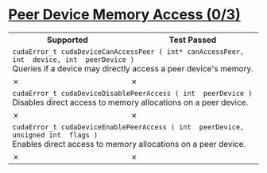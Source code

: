 # [Peer Device Memory Access (0/3)](https://docs.nvidia.com/cuda/archive/11.3.0/cuda-runtime-api/group__CUDART__PEER.html#group__CUDART__PEER)

<table>
<tr>
<th>Supported</th>
<th>Test Passed</th>
</tr>
<tr>
<td colspan=2>
<code>cudaError_t cudaDeviceCanAccessPeer ( int* canAccessPeer, int  device, int  peerDevice )</code><br>
Queries if a device may directly access a peer device's memory.
</td>
</tr>
<tr>
<td>✗</td>
<td>✗</td>
</tr>
<tr>
<td colspan=2>
<code>cudaError_t cudaDeviceDisablePeerAccess ( int  peerDevice )</code><br>
Disables direct access to memory allocations on a peer device.
</td>
</tr>
<tr>
<td>✗</td>
<td>✗</td>
</tr>
<tr>
<td colspan=2>
<code>cudaError_t cudaDeviceEnablePeerAccess ( int  peerDevice, unsigned int  flags )</code><br>
Enables direct access to memory allocations on a peer device.
</td>
</tr>
<tr>
<td>✗</td>
<td>✗</td>
</tr>
</table>
